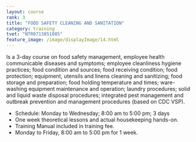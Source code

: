 ```yaml
---
layout: course
rank: 3
title: "FOOD SAFETY CLEANING AND SANITATION"
category: training
tvet: "NTR0713051085"
feature_image: /image/displayImage/14.html
---
```


Is a 3-day course on food safety management, employee health communicable diseases and symptoms; employee cleanliness hygiene practices; food condition and sources; food receiving condition; food protection; equipment, utensils and linens cleaning and sanitizing; food storage and preparation; food holding temperature and times; ware-washing equipment maintenance and operation; laundry procedures; solid and liquid waste disposal procedures; integrated pest management and outbreak prevention and management procedures (based on CDC VSP).

* Schedule: Monday to Wednesday; 8:00 am to 5:00 pm; 3 days
* One week theoretical lessons and actual housekeeping hands-on.
* Training Manual included in training fee.
* Monday to Friday, 8:00 am to 5:00 pm for 1 week.